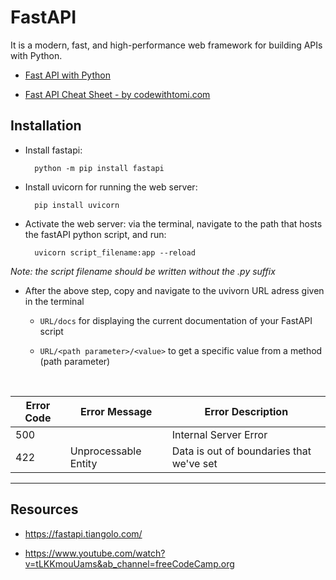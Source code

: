 # FastAPI

It is a modern, fast, and high-performance web framework for building APIs with Python.

* [Fast API with Python](https://www.youtube.com/watch?v=tLKKmouUams&ab_channel=freeCodeCamp.org)

* [Fast API Cheat Sheet - by codewithtomi.com](https://www.dropbox.com/s/bw4lektx9x9467i/FastAPI%20Cheat%20Sheet.pdf?dl=0)


## Installation

* Install fastapi: 

        python -m pip install fastapi

* Install uvicorn for running the web server: 
    
        pip install uvicorn

* Activate the web server: via the terminal, navigate to the path that hosts the fastAPI python script, and run: 

        uvicorn script_filename:app --reload

*Note: the script filename should be written without the .py suffix*      

* After the above step, copy and navigate to the uvivorn URL adress given in the terminal
        
  * `URL/docs` for displaying the current documentation of your FastAPI script

  * `URL/<path parameter>/<value>` to get a specific value from a method (path parameter)

<br>

| Error Code| Error Message| Error Description|
|-------|----------------|------------|
| 500 | |Internal Server Error| Data does not exist|
|422|Unprocessable Entity|Data is out of boundaries that we've set|

--- 

## Resources

* https://fastapi.tiangolo.com/

* https://www.youtube.com/watch?v=tLKKmouUams&ab_channel=freeCodeCamp.org
